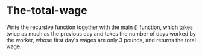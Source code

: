 # The-total-wage
Write the recursive function together with the main () function, which takes twice as much as the previous day and takes the number of days worked by the worker, whose first day's wages are only 3 pounds, and returns the total wage.
